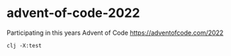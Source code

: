 # advent-of-code-2022
Participating in this years Advent of Code https://adventofcode.com/2022

```
clj -X:test
```